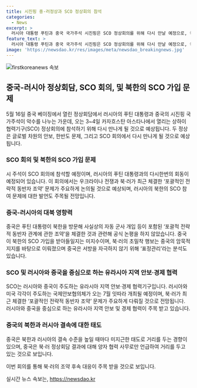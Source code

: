 ```yaml
---
title: 시진핑 중·러정상과 SCO 정상회의 참석
categories:
  - News
excerpt: >
  러시아 대통령 푸틴과 중국 국가주석 시진핑은 SCO 정상회의를 위해 다시 만날 예정으로, 국제 안보와 한반도 문제를 논의할 것으로 보인다. 특히, 북·러 조약과 북한의 SCO 가입 문제가 중요한 이슈로 예상되며, 중국의 자각심과 조절된 지지가 주목된다. 이번 회의에서 새로운 안보 체제에 대한 토론이 예상되며, 러시아와 미국의 주도하는 국제안보회의에도 큰 관심이 쏠릴 전망이다. (150자)
feature_text: >
  러시아 대통령 푸틴과 중국 국가주석 시진핑은 SCO 정상회의를 위해 다시 만날 예정으로, 국제 안보와 한반도 문제를 논의할 것으로 보인다. 특히, 북·러 조약과 북한의 SCO 가입 문제가 중요한 이슈로 예상되며, 중국의 자각심과 조절된 지지가 주목된다. 이번 회의에서 새로운 안보 체제에 대한 토론이 예상되며, 러시아와 미국의 주도하는 국제안보회의에도 큰 관심이 쏠릴 전망이다. (150자)
image: 'https://newsdao.kr/res/images/meta/newsdao_breakingnews.jpg'
---
```


<p><img src="https://newsdao.kr/res/images/meta/newsdao_breakingnews.jpg" alt="firstkoreanews 속보" /></p>

<h2 data-ke-size="size26">중국-러시아 정상회담, SCO 회의, 및 북한의 SCO 가입 문제</h2>

<p data-ke-size="size16">5월 16일 중국 베이징에서 열린 정상회담에서 러시아의 푸틴 대통령과 중국의 시진핑 국가주석이 악수를 나누는 가운데, 오는 3~4일 카자흐스탄 아스타나에서 열리는 상하이협력기구(SCO) 정상회의에 참석하기 위해 다시 만나게 될 것으로 예상됩니다. 두 정상은 글로벌 차원의 안보, 한반도 문제, 그리고 SCO 회의에서 다시 만나게 될 것으로 예상됩니다.</p>

<h3 data-ke-size="size22">SCO 회의 및 북한의 SCO 가입 문제</h3>

<p data-ke-size="size16">시 주석이 SCO 회의에 참석할 예정이며, 러시아의 푸틴 대통령과의 다시한번의 회동이 예정되어 있습니다. 이 회의에서는 우크라이나 전쟁과 북·러가 최근 체결한 ‘포괄적인 전략적 동반자 조약’ 문제가 주요하게 논의될 것으로 예상되며, 러시아의 북한의 SCO 참여 문제에 대한 발언도 주목될 전망입니다. </p>

<h3 data-ke-size="size22">중국-러시아의 대북 영향력</h3>

<p data-ke-size="size16">중국은 푸틴 대통령이 북한을 방문해 사실상의 자동 군사 개입 등이 포함된 ‘포괄적 전략적 동반자 관계에 관한 조약’을 체결한 것과 관련해 공식 논평을 하지 않았습니다. 중국이 북한의 SCO 가입을 받아들일지는 미지수이며, 북·러의 초밀착 행보는 중국의 암묵적 지지를 바탕으로 이뤄졌으며 중국은 서방을 자극하지 않기 위해 ‘표정관리’라는 분석도 있습니다.</p>

<h3 data-ke-size="size22">SCO 및 러시아와 중국을 중심으로 하는 유라시아 지역 안보·경제 협력</h3>

<p data-ke-size="size16">SCO는 러시아와 중국이 주도하는 유라시아 지역 안보·경제 협력기구입니다. 러시아와 미국 각각이 주도하는 국제안보협의체가 오는 7월 잇따라 개최될 예정이며, 북·러가 최근 체결한 ‘포괄적인 전략적 동반자 조약’ 문제가 주요하게 다뤄질 것으로 전망됩니다. 러시아와 중국을 중심으로 하는 유라시아 지역 안보 및 경제 협력이 주목 받고 있습니다.</p>

<h3 data-ke-size="size22">중국의 북한과 러시아 결속에 대한 태도</h3>

<p data-ke-size="size16">중국은 북한과 러시아의 결속 수준을 높일 때마다 미지근한 태도로 거리를 두는 경향이 있으며, 중국은 북·러 정상회담 결과에 대해 양자 협력 사무로만 언급하여 거리를 두고 있는 것으로 보입니다.</p>

<p>이번 회의를 통해 북·러의 조약 후속 대응이 주목 받을 것으로 보입니다.  </p>
실시간 뉴스 속보는, <a href="https://newsdao.kr" rel="dofollow">https://newsdao.kr</a>


